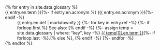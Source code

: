 ---
---

<dl class="glossary">
{% for entry in site.data.glossary %}
<dt class="glossary" id="{{ entry.key }}">{{ entry.en.term }}{%- if entry.en.acronym %} ({{ entry.en.acronym }}){%- endif -%}</dt>
<dd class="glossary">{{ entry.en.def | markdownify }}
{%- for key in entry.ref -%}
{%- if forloop.first %} See also: {% endif -%}
{%- assign temp = site.data.glossary | where: "key", key -%}
<a href="#{{ key }}">{{ temp[0].en.term }}</a>{%- if forloop.last -%}.{% else %}, {% endif -%}
{%- endfor -%}
</dd>
{% endfor %}
</dl>

